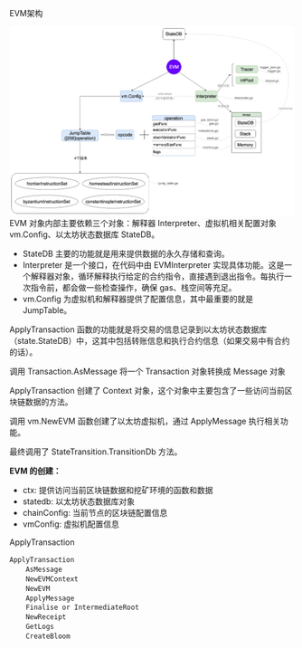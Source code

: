 EVM架构

![](/assets/evm-arch.png)EVM 对象内部主要依赖三个对象：解释器 Interpreter、虚拟机相关配置对象 vm.Config、以太坊状态数据库 StateDB。

* StateDB 主要的功能就是用来提供数据的永久存储和查询。
* Interpreter 是一个接口，在代码中由 EVMInterpreter 实现具体功能。这是一个解释器对象，循环解释执行给定的合约指令，直接遇到退出指令。每执行一次指令前，都会做一些检查操作，确保 gas、栈空间等充足。
* vm.Config 为虚拟机和解释器提供了配置信息，其中最重要的就是 JumpTable。

ApplyTransaction 函数的功能就是将交易的信息记录到以太坊状态数据库（state.StateDB）中，这其中包括转账信息和执行合约信息（如果交易中有合约的话）。

调用 Transaction.AsMessage 将一个 Transaction 对象转换成 Message 对象

ApplyTransaction 创建了 Context 对象，这个对象中主要包含了一些访问当前区块链数据的方法。

调用 vm.NewEVM 函数创建了以太坊虚拟机，通过 ApplyMessage 执行相关功能。

最终调用了 StateTransition.TransitionDb 方法。

**EVM 的创建：**

* ctx: 提供访问当前区块链数据和挖矿环境的函数和数据
* statedb: 以太坊状态数据库对象
* chainConfig: 当前节点的区块链配置信息
* vmConfig: 虚拟机配置信息

ApplyTransaction

```go
ApplyTransaction
    AsMessage
    NewEVMContext
    NewEVM
    ApplyMessage
    Finalise or IntermediateRoot
    NewReceipt
    GetLogs
    CreateBloom
```



